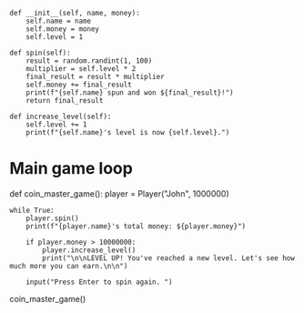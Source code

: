 
    def __init__(self, name, money):
        self.name = name
        self.money = money
        self.level = 1

    def spin(self):
        result = random.randint(1, 100)
        multiplier = self.level * 2
        final_result = result * multiplier
        self.money += final_result
        print(f"{self.name} spun and won ${final_result}!")
        return final_result

    def increase_level(self):
        self.level += 1
        print(f"{self.name}'s level is now {self.level}.")

# Main game loop
def coin_master_game():
    player = Player("John", 1000000)

    while True:
        player.spin()
        print(f"{player.name}'s total money: ${player.money}")

        if player.money > 10000000:
            player.increase_level()
            print("\n\nLEVEL UP! You've reached a new level. Let's see how much more you can earn.\n\n")

        input("Press Enter to spin again. ")

coin_master_game()
